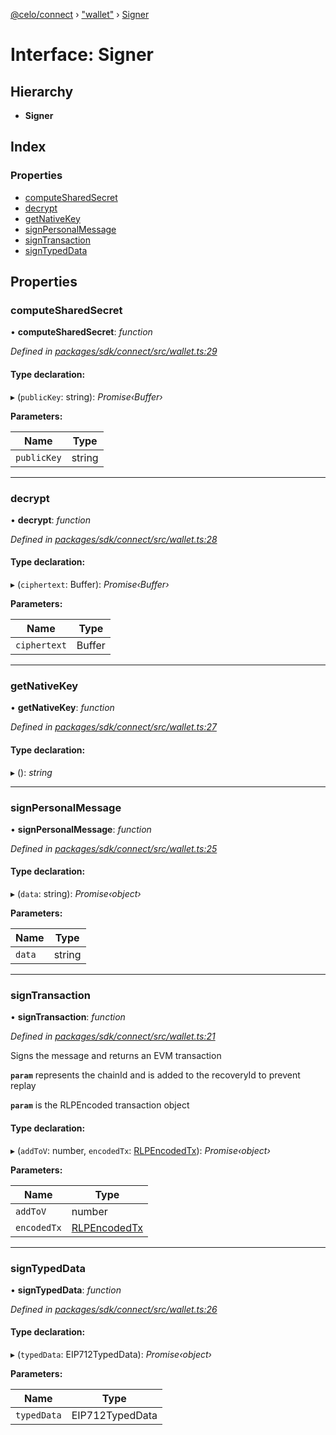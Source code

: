 [@celo/connect](../README.md) › ["wallet"](../modules/_wallet_.md) › [Signer](_wallet_.signer.md)

# Interface: Signer

## Hierarchy

* **Signer**

## Index

### Properties

* [computeSharedSecret](_wallet_.signer.md#computesharedsecret)
* [decrypt](_wallet_.signer.md#decrypt)
* [getNativeKey](_wallet_.signer.md#getnativekey)
* [signPersonalMessage](_wallet_.signer.md#signpersonalmessage)
* [signTransaction](_wallet_.signer.md#signtransaction)
* [signTypedData](_wallet_.signer.md#signtypeddata)

## Properties

###  computeSharedSecret

• **computeSharedSecret**: *function*

*Defined in [packages/sdk/connect/src/wallet.ts:29](https://github.com/celo-org/celo-monorepo/blob/master/packages/sdk/connect/src/wallet.ts#L29)*

#### Type declaration:

▸ (`publicKey`: string): *Promise‹Buffer›*

**Parameters:**

Name | Type |
------ | ------ |
`publicKey` | string |

___

###  decrypt

• **decrypt**: *function*

*Defined in [packages/sdk/connect/src/wallet.ts:28](https://github.com/celo-org/celo-monorepo/blob/master/packages/sdk/connect/src/wallet.ts#L28)*

#### Type declaration:

▸ (`ciphertext`: Buffer): *Promise‹Buffer›*

**Parameters:**

Name | Type |
------ | ------ |
`ciphertext` | Buffer |

___

###  getNativeKey

• **getNativeKey**: *function*

*Defined in [packages/sdk/connect/src/wallet.ts:27](https://github.com/celo-org/celo-monorepo/blob/master/packages/sdk/connect/src/wallet.ts#L27)*

#### Type declaration:

▸ (): *string*

___

###  signPersonalMessage

• **signPersonalMessage**: *function*

*Defined in [packages/sdk/connect/src/wallet.ts:25](https://github.com/celo-org/celo-monorepo/blob/master/packages/sdk/connect/src/wallet.ts#L25)*

#### Type declaration:

▸ (`data`: string): *Promise‹object›*

**Parameters:**

Name | Type |
------ | ------ |
`data` | string |

___

###  signTransaction

• **signTransaction**: *function*

*Defined in [packages/sdk/connect/src/wallet.ts:21](https://github.com/celo-org/celo-monorepo/blob/master/packages/sdk/connect/src/wallet.ts#L21)*

Signs the message and returns an EVM transaction

**`param`** represents the chainId and is added to the recoveryId to prevent replay

**`param`** is the RLPEncoded transaction object

#### Type declaration:

▸ (`addToV`: number, `encodedTx`: [RLPEncodedTx](_types_.rlpencodedtx.md)): *Promise‹object›*

**Parameters:**

Name | Type |
------ | ------ |
`addToV` | number |
`encodedTx` | [RLPEncodedTx](_types_.rlpencodedtx.md) |

___

###  signTypedData

• **signTypedData**: *function*

*Defined in [packages/sdk/connect/src/wallet.ts:26](https://github.com/celo-org/celo-monorepo/blob/master/packages/sdk/connect/src/wallet.ts#L26)*

#### Type declaration:

▸ (`typedData`: EIP712TypedData): *Promise‹object›*

**Parameters:**

Name | Type |
------ | ------ |
`typedData` | EIP712TypedData |
